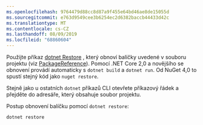 ```yaml
---
ms.openlocfilehash: 9764479d88cc8d87a9f455e64bd46ae8de15055d
ms.sourcegitcommit: e763d9549cee3b6254ec2d6382baccb44433d42c
ms.translationtype: MT
ms.contentlocale: cs-CZ
ms.lasthandoff: 08/09/2019
ms.locfileid: "68860604"
---
```

Použijte příkaz [dotnet Restore](/dotnet/core/tools/dotnet-restore?tabs=netcore2x) , který obnoví balíčky uvedené v souboru projektu (viz [PackageReference](../../consume-packages/package-references-in-project-files.md)). Pomocí .NET Core 2,0 a novějšího se obnovení provádí automaticky s `dotnet build` a `dotnet run`. Od NuGet 4,0 to spustí stejný kód jako `nuget restore`.

Stejně jako u ostatních `dotnet` příkazů CLI otevřete příkazový řádek a přejděte do adresáře, který obsahuje soubor projektu.

Postup obnovení balíčku pomocí `dotnet restore`:

```cli
dotnet restore 
```